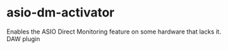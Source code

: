 # asio-dm-activator
Enables the ASIO Direct Monitoring feature on some hardware that lacks it. DAW plugin
